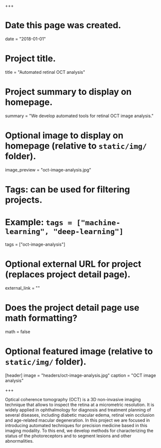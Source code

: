 +++
# Date this page was created.
date = "2018-01-01"

# Project title.
title = "Automated retinal OCT analysis"

# Project summary to display on homepage.
summary = "We develop automated tools for retinal OCT image analysis."

# Optional image to display on homepage (relative to `static/img/` folder).
image_preview = "oct-image-analysis.jpg"

# Tags: can be used for filtering projects.
# Example: `tags = ["machine-learning", "deep-learning"]`
tags = ["oct-image-analysis"]

# Optional external URL for project (replaces project detail page).
external_link = ""

# Does the project detail page use math formatting?
math = false

# Optional featured image (relative to `static/img/` folder).
[header]
image = "headers/oct-image-analysis.jpg"
caption = "OCT image analysis"

+++

Optical coherence tomography (OCT) is a 3D non-invasive imaging technique that allows to inspect the retina at a micrometric resolution.
It is widely applied in ophthalmology for diagnosis and treatment planning of several diseases, including diabetic macular edema, retinal vein occlusion and age-related macular degeneration.
In this project we are focused in introducing automated techniques for precision medicine based in this imaging modality. To this end, we develop methods for characterizing the status of the photoreceptors and to segment lesions and other abnormalities.